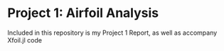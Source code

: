 # Project 1: Airfoil Analysis
Included in this repository is my Project 1 Report, as well as accompany Xfoil.jl code
